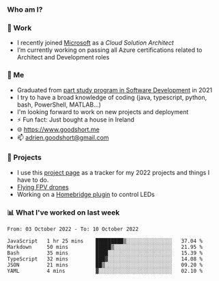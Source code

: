 ### Who am I?

<!--
**goodshort/goodshort** is a ✨ _special_ ✨ repository because its `README.md` (this file) appears on your GitHub profile.
-->
### 💼 Work
- I recently joined [Microsoft](https://www.microsoft.com/) as a _Cloud Solution Architect_
- I’m currently working on passing all Azure certifications related to Architect and Development roles

### 🌱 Me
- Graduated from [part study program in Software Development](https://www.goodshort.me/who-am-i/studies#higher-diploma-in-software-development) in 2021
- I try to have a broad knowledge of coding (java, typescript, python, bash, PowerShell, MATLAB...)
- I'm looking forward to work on new projects and deployment
- ⚡ Fun fact: Just bought a house in Ireland
- 🌐 https://www.goodshort.me
- 📫 adrien.goodshort@gmail.com

### 🚧 Projects

- I use this [project page](https://github.com/users/goodshort/projects/2) as a tracker for my 2022 projects and things I have to do.
- [Flying FPV drones](https://www.youtube.com/watch?v=PdOF5c4RF18&list=PLhU-As_kQhM6L6iwidza6sSdfxEybA7VZ)
- Working on a [Homebridge plugin](https://github.com/goodshort/homebridge-wled-preset) to control LEDs

### 📊 What I've worked on last week

<!--START_SECTION:waka-->

```text
From: 03 October 2022 - To: 10 October 2022

JavaScript   1 hr 25 mins    █████████▒░░░░░░░░░░░░░░░   37.04 %
Markdown     50 mins         █████▒░░░░░░░░░░░░░░░░░░░   21.95 %
Bash         35 mins         ████░░░░░░░░░░░░░░░░░░░░░   15.39 %
TypeScript   32 mins         ███▓░░░░░░░░░░░░░░░░░░░░░   14.08 %
JSON         21 mins         ██▒░░░░░░░░░░░░░░░░░░░░░░   09.20 %
YAML         4 mins          ▓░░░░░░░░░░░░░░░░░░░░░░░░   02.10 %
```

<!--END_SECTION:waka-->
